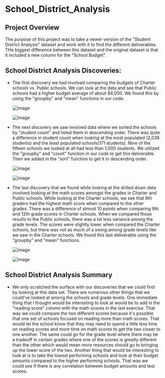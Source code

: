 # School_District_Analysis

## Project Overview
The purpose of this project was to take a newer version of the "Student District Analysis" dataset and work with it to find the different deliverables. THe biggest difference between this dataset and the original dataset is that it included a new column for the "School Budget".

## School District Analysis Discoveries:
- The first discovery we had involved comparing the budgets of Charter schools vs. Public schools. We can look at the data and see that Public schools had a higher budget average of about $4,000.  We found this by using the "groupby" and "mean" functions in our code.

  ![image](https://user-images.githubusercontent.com/110848660/194407599-ae92c196-75da-4167-9088-21323f93650d.png)
  
  ![image](https://user-images.githubusercontent.com/110848660/194407436-4a8032c2-2f71-4369-afa6-fca576da12ec.png)

- The next discovery we saw involved data where we sorted the schools by "student count" and listed them in descending order. There was quite a difference in student count when looking at the most populated (2,038 students) and the least populated schools(171 students). Nine of the fifteen schools we looked at all had less than 1,000 students. We utilized the "groupby" and "count" function in our code to get this deliverable. Then we added in the "sort" function to get it in descending order.

  ![image](https://user-images.githubusercontent.com/110848660/194412240-1bef36ef-6682-45c3-bb71-54bf3bca5f3a.png)

  ![image](https://user-images.githubusercontent.com/110848660/194412312-ec5ab6d7-0111-426c-87d4-614fab74dc0b.png)

- The last discovery that we found while looking at the drilled down data involved looking at the math scores amongst the grades in Charter and Public schools. While looking at the Charter schools, we see that 9th graders had the highest math score when compared to the other grades. There was a difference of almost 10 points when comparing 9th and 12th grade scores in Charter schools. When we compared those results to the Public schools, there was a lot less variance among the grade levels. The scores were slightly lower when compared the Charter schools, but there was not as much of a swing among grade levels like we saw in the Charter schools. We found this last deliverable using the "groupby" and "mean" functions.

  ![image](https://user-images.githubusercontent.com/110848660/194412569-5536a3a7-81f7-4d3c-81c0-febdd35de069.png)

  ![image](https://user-images.githubusercontent.com/110848660/194412707-a2434db1-a467-4f19-9d7d-3f3427cf9963.png)

## School District Analysis Summary
- We only scratched the surface with our discoveries that we could find by looking at this data set. There are numerous other things that we could've looked at among the schools and grade levels. One immediate thing that I thought would be interesting to look at would be to add in the "reading score" column with the math scores in the last exercise. That way we could compare the two different scores because it's possible that one set of schools focused on reading more than math scores. That would let the school know that they may need to spend a little less time on reading scores and more time on math scores to get the two closer to one another. The same could go for the grade level where there may be a tradeoff in certain grades where one of the scores is greatly different than the other which would mean more resources should go to bringing up the lower score of the two. Another thing that would be interesting to look at is to take the lowest performing schools and look at their budget amounts compared to the higher performing schools. That was we could see if there is any correlation between budget amounts and test scores.
